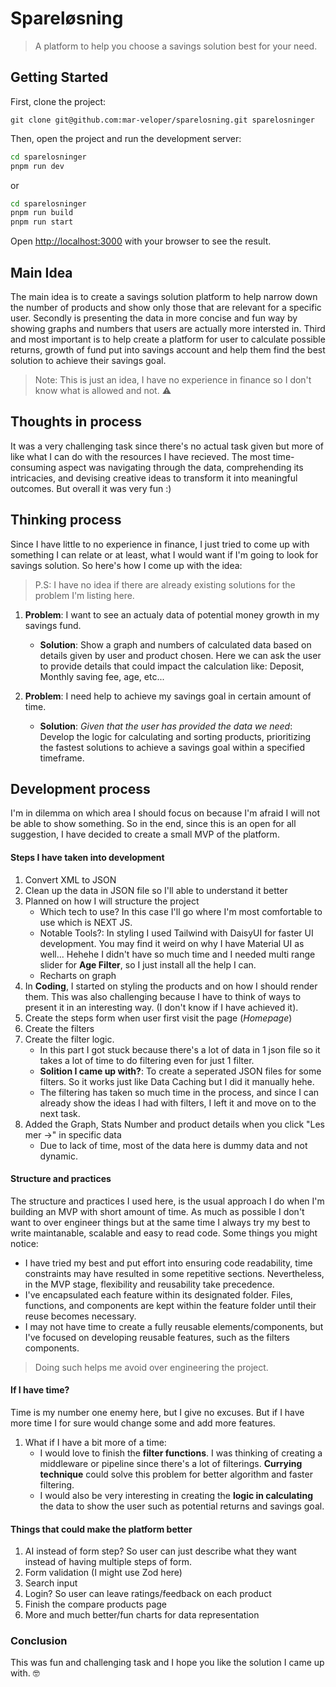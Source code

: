 # Spareløsning

> A platform to help you choose a savings solution best for your need.

## Getting Started

First, clone the project:

```
git clone git@github.com:mar-veloper/sparelosning.git sparelosninger
```

Then, open the project and run the development server:

```bash
cd sparelosninger
pnpm run dev
```

or

```bash
cd sparelosninger
pnpm run build
pnpm run start
```

Open [http://localhost:3000](http://localhost:3000) with your browser to see the result.

## Main Idea

The main idea is to create a savings solution platform to help narrow down the number of products and show only those that are relevant for a specific user. Secondly is presenting the data in more concise and fun way by showing graphs and numbers that users are actually more intersted in. Third and most important is to help create a platform for user to calculate possible returns, growth of fund put into savings account and help them find the best solution to achieve their savings goal.

> Note: This is just an idea, I have no experience in finance so I don't know what is allowed and not. :warning:

## Thoughts in process

It was a very challenging task since there's no actual task given but more of like what I can do with the resources I have recieved. The most time-consuming aspect was navigating through the data, comprehending its intricacies, and devising creative ideas to transform it into meaningful outcomes. But overall it was very fun :)

## Thinking process

Since I have little to no experience in finance, I just tried to come up with something I can relate or at least, what I would want if I'm going to look for savings solution. So here's how I come up with the idea:

> P.S: I have no idea if there are already existing solutions for the problem I'm listing here.

1. **Problem**: I want to see an actualy data of potential money growth in my savings fund.

   - **Solution**: Show a graph and numbers of calculated data based on details given by user and product chosen.
     Here we can ask the user to provide details that could impact the calculation like: Deposit, Monthly saving fee, age, etc...

2. **Problem**: I need help to achieve my savings goal in certain amount of time.

   - **Solution**: _Given that the user has provided the data we need_: Develop the logic for calculating and sorting products, prioritizing the fastest solutions to achieve a savings goal within a specified timeframe.

## Development process

I'm in dilemma on which area I should focus on because I'm afraid I will not be able to show something. So in the end, since this is an open for all suggestion, I have decided to create a small MVP of the platform.

#### Steps I have taken into development

1. Convert XML to JSON
2. Clean up the data in JSON file so I'll able to understand it better
3. Planned on how I will structure the project
   - Which tech to use? In this case I'll go where I'm most comfortable to use which is NEXT JS.
   - Notable Tools?: In styling I used Tailwind with DaisyUI for faster UI development. You may find it weird on why I have Material UI as well... Hehehe I didn't have so much time and I needed multi range slider for **Age Filter**, so I just install all the help I can.
   - Recharts on graph
4. In **Coding**, I started on styling the products and on how I should render them. This was also challenging because I have to think of ways to present it in an interesting way. (I don't know if I have achieved it).
5. Create the steps form when user first visit the page (_Homepage_)
6. Create the filters
7. Create the filter logic.
   - In this part I got stuck because there's a lot of data in 1 json file so it takes a lot of time to do filtering even for just 1 filter.
   - **Solition I came up with?**: To create a seperated JSON files for some filters. So it works just like Data Caching but I did it manually hehe.
   - The filtering has taken so much time in the process, and since I can already show the ideas I had with filters, I left it and move on to the next task.
8. Added the Graph, Stats Number and product details when you click "Les mer ->" in specific data
   - Due to lack of time, most of the data here is dummy data and not dynamic.

#### Structure and practices

The structure and practices I used here, is the usual approach I do when I'm building an MVP with short amount of time. As much as possible I don't want to over engineer things but at the same time I always try my best to write maintanable, scalable and easy to read code. Some things you might notice:

- I have tried my best and put effort into ensuring code readability, time constraints may have resulted in some repetitive sections. Nevertheless, in the MVP stage, flexibility and reusability take precedence.
- I've encapsulated each feature within its designated folder. Files, functions, and components are kept within the feature folder until their reuse becomes necessary.
- I may not have time to create a fully reusable elements/components, but I've focused on developing reusable features, such as the filters components.

> Doing such helps me avoid over engineering the project.

#### If I have time?

Time is my number one enemy here, but I give no excuses. But if I have more time I for sure would change some and add more features.

1. What if I have a bit more of a time:
   - I would love to finish the **filter functions**. I was thinking of creating a middleware or pipeline since there's a lot of filterings. **Currying technique** could solve this problem for better algorithm and faster filtering.
   - I would also be very interesting in creating the **logic in calculating** the data to show the user such as potential returns and savings goal.

#### Things that could make the platform better

1. AI instead of form step? So user can just describe what they want instead of having multiple steps of form.
2. Form validation (I might use Zod here)
3. Search input
4. Login? So user can leave ratings/feedback on each product
5. Finish the compare products page
6. More and much better/fun charts for data representation

### Conclusion

This was fun and challenging task and I hope you like the solution I came up with. 🤓

